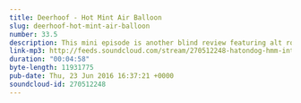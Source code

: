 ```yaml
---
title: Deerhoof - Hot Mint Air Balloon
slug: deerhoof-hot-mint-air-balloon
number: 33.5
description: This mini episode is another blind review featuring alt rock weirdos Deerhoof. Does John like this song? Does Martin? What is the point of this game? Does someone win something at some point? Please help us.
link-mp3: http://feeds.soundcloud.com/stream/270512248-hatondog-hmm-interesting-choice-ep335.mp3
duration: "00:04:58"
byte-length: 11931775
pub-date: Thu, 23 Jun 2016 16:37:21 +0000
soundcloud-id: 270512248
---
```


